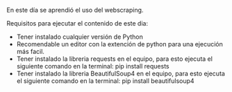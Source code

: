 En este día se aprendió el uso del webscraping.

Requisitos para ejecutar el contenido de este dia:
- Tener instalado cualquier versión de Python
- Recomendable un editor con la extención de python para una ejecución más facil.
- Tener instalado la libreria requests en el equipo, para esto ejecuta el siguiente comando en la terminal: pip install requests
- Tener instalado la libreria BeautifulSoup4 en el equipo, para esto ejecuta el siguiente comando en la terminal: pip install beautifulsoup4